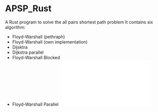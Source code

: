 # APSP_Rust
A Rust program to solve the all pairs shortest path problem
It contains six algorithm:
- Floyd-Warshall (pethraph)
- Floyd-Warshall (own implementation)
- Dijsktra
- Dijkstra parallel
- Floyd-Warshall Blocked
- Floyd-Warshall Parallel
![Averega Runtime different algorithms](images_dense/dense_all_loglog.pdf)
